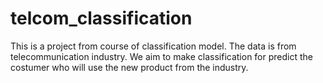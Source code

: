 # telcom_classification
This is a project from course of classification model. The data is from telecommunication industry.  We aim to make classification for predict the costumer who will use the new product from the industry.
